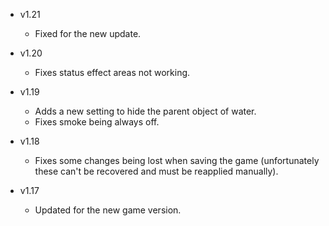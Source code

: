 - v1.21
  - Fixed for the new update.

- v1.20
  - Fixes status effect areas not working.

- v1.19
  - Adds a new setting to hide the parent object of water.
  - Fixes smoke being always off.

- v1.18
  - Fixes some changes being lost when saving the game (unfortunately these can't be recovered and must be reapplied manually).

- v1.17
  - Updated for the new game version.
